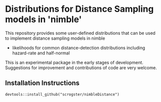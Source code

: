 # Distributions for Distance Sampling models in 'nimble'

This repository provides some user-defined distributions that can be used to implement distance sampling models in nimble

* likelihoods for common distance-detection distributions including hazard-rate and half-normal

This is an experimental package in the early stages of development. Suggestions for improvement and contributions of code are very welcome.

## Installation Instructions

```
devtools::install_github("scrogster/nimbleDistance")
```
